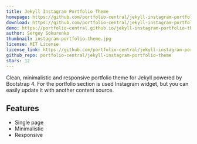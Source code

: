 ```yaml
---
title: Jekyll Instagram Portfolio Theme
homepage: https://github.com/portfolio-central/jekyll-instagram-portfolio-theme
download: https://github.com/portfolio-central/jekyll-instagram-portfolio-theme/archive/gh-pages.zip
demo: https://portfolio-central.github.io/jekyll-instagram-portfolio-theme/ 
author: Sergey Sokurenko
thumbnail: instagram-portfolio-theme.jpg
license: MIT License
license_link: https://github.com/portfolio-central/jekyll-instagram-portfolio-theme/blob/gh-pages/LICENSE.md
github_repo: portfolio-central/jekyll-instagram-portfolio-theme
stars: 12
---
```


Clean, minimalistic and responsive portfolio theme for Jekyll powered by Bootstrap 4. For the portfolio section is used Instagram widget, but you can easily update it with another content source.

## Features
- Single page
- Minimalistic
- Responsive
